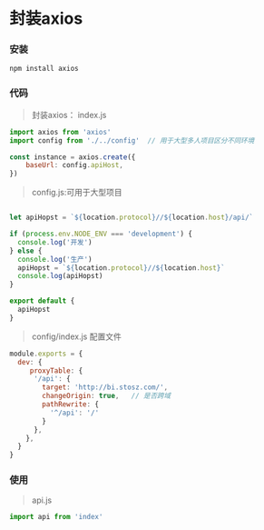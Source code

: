 # 封装axios

### 安装

`npm install axios`

### 代码

> 封装axios： index.js

```js
import axios from 'axios'
import config from './../config'  // 用于大型多人项目区分不同环境

const instance = axios.create({
    baseUrl: config.apiHost,
})
```

> config.js:可用于大型项目

```js

let apiHopst = `${location.protocol}//${location.host}/api/`

if (process.env.NODE_ENV === 'development') {
  console.log('开发')
} else {
  console.log('生产')
  apiHopst = `${location.protocol}//${location.host}`
  console.log(apiHopst)
}

export default {
  apiHopst
}
```

> config/index.js 配置文件

```js
module.exports = {
  dev: {
     proxyTable: {
      '/api': {
        target: 'http://bi.stosz.com/',
        changeOrigin: true,   // 是否跨域
        pathRewrite: {
          '^/api': '/'
        }
      },
    },
  }
}
```

###  使用

> api.js

```js
import api from 'index'
```

